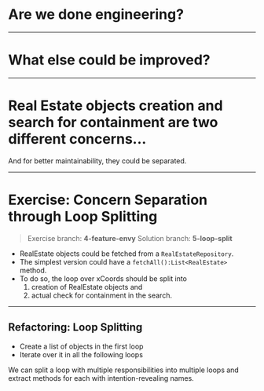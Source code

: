 # Are we done engineering?

----
# What else could be improved?

----
# Real Estate objects creation and search for containment are two different concerns...
And for better maintainability, they could be separated.
 
----
# Exercise: Concern Separation through Loop Splitting
> Exercise branch: **4-feature-envy**
> Solution branch: **5-loop-split**

- RealEstate objects could be fetched from a ```RealEstateRepository```.
- The simplest version could have a ```fetchAll():List<RealEstate>``` method.
- To do so, the loop over xCoords should be split into
  1. creation of RealEstate objects and 
  2. actual check for containment in the search.

----
## Refactoring: Loop Splitting
* Create a list of objects in the first loop 
* Iterate over it in all the following loops

We can split a loop with multiple responsibilities into multiple loops and extract methods for each with intention-revealing names.

